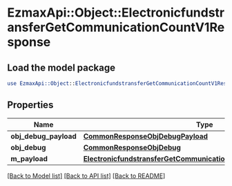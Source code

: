 # EzmaxApi::Object::ElectronicfundstransferGetCommunicationCountV1Response

## Load the model package
```perl
use EzmaxApi::Object::ElectronicfundstransferGetCommunicationCountV1Response;
```

## Properties
Name | Type | Description | Notes
------------ | ------------- | ------------- | -------------
**obj_debug_payload** | [**CommonResponseObjDebugPayload**](CommonResponseObjDebugPayload.md) |  | 
**obj_debug** | [**CommonResponseObjDebug**](CommonResponseObjDebug.md) |  | [optional] 
**m_payload** | [**ElectronicfundstransferGetCommunicationCountV1ResponseMPayload**](ElectronicfundstransferGetCommunicationCountV1ResponseMPayload.md) |  | 

[[Back to Model list]](../README.md#documentation-for-models) [[Back to API list]](../README.md#documentation-for-api-endpoints) [[Back to README]](../README.md)


